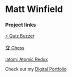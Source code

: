 # Matt Winfield

### Project links
[:zap: Quiz Buzzer](https://github.com/matt-winfield-quiz)

[:trophy: Chess](https://github.com/matt-winfield-chess)

[:atom: Atomic Redux](https://github.com/atomic-redux/atomic-redux)

Check out my [Digital Portfolio](https://www.matt-winfield.com?utm_source=github)
